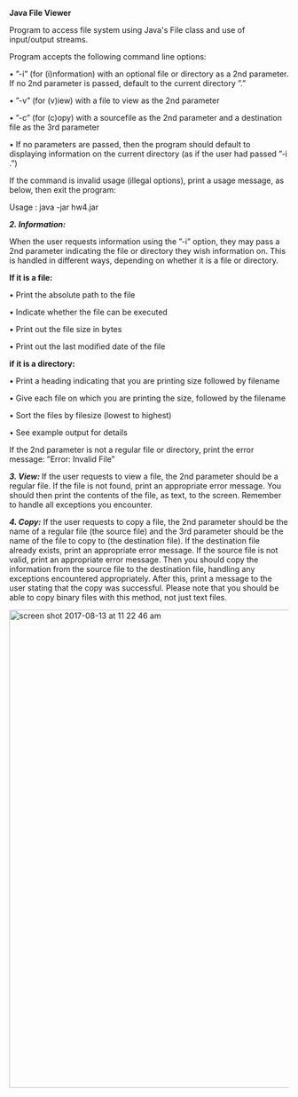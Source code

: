 

<strong>Java File Viewer </strong>

Program to access file system using Java's File class and use of input/output streams. 

Program accepts the following command line options: 

• ”-i” (for (i)nformation) with an optional file or directory as a 2nd
parameter. If no 2nd parameter is passed, default to the current
directory ”.”

• ”-v” (for (v)iew) with a file to view as the 2nd parameter

• ”-c” (for (c)opy) with a sourcefile as the 2nd parameter and a destination
file as the 3rd parameter

• If no parameters are passed, then the program should default to
displaying information on the current directory (as if the user had
passed ”-i .”)


If the command is invalid usage (illegal options), print a usage message,
as below, then exit the program:

Usage : java -jar hw4.jar

<i><strong>2. Information: </strong></i>

When the user requests information using the ”-i” option,
they may pass a 2nd parameter indicating the file or directory they wish
information on. This is handled in different ways, depending on whether
it is a file or directory.

<strong>If it is a file:</strong>

• Print the absolute path to the file

• Indicate whether the file can be executed

• Print out the file size in bytes

• Print out the last modified date of the file

<strong>if it is a directory:</strong>

• Print a heading indicating that you are printing size followed by
filename

• Give each file on which you are printing the size, followed by the
filename

• Sort the files by filesize (lowest to highest)

• See example output for details

If the 2nd parameter is not a regular file or directory, print the error message:
”Error: Invalid File”

<strong><i>3. View: </i></strong>
If the user requests to view a file, the 2nd parameter should be a
regular file. If the file is not found, print an appropriate error message.
You should then print the contents of the file, as text, to the screen.
Remember to handle all exceptions you encounter.

<strong><i>4. Copy:</i></strong> If the user requests to copy a file, the 2nd parameter should be
the name of a regular file (the source file) and the 3rd parameter should
be the name of the file to copy to (the destination file). If the destination
file already exists, print an appropriate error message. If the source file
is not valid, print an appropriate error message. Then you should copy
the information from the source file to the destination file, handling any
exceptions encountered appropriately. After this, print a message to the
user stating that the copy was successful. Please note that you should be
able to copy binary files with this method, not just text files.


<img width="861" alt="screen shot 2017-08-13 at 11 22 46 am" src="https://user-images.githubusercontent.com/16257714/29250942-cf80a42e-8019-11e7-8390-0fe413d91955.png">

